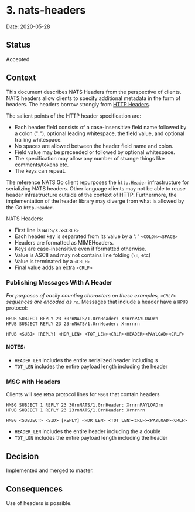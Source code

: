 # 3. nats-headers

Date: 2020-05-28

## Status

Accepted

## Context

This document describes NATS Headers from the perspective of clients. NATS headers allow clients to specify additional metadata in the form of headers. The headers borrow strongly from [HTTP Headers](https://tools.ietf.org/html/rfc7230#section-3.2).

The salient points of the HTTP header specification are:

- Each header field consists of a case-insensitive field name followed by a colon (":"), optional leading whitespace, the field value, and optional trailing whitespace.
- No spaces are allowed between the header field name and colon.
- Field value may be preceeded or followed by optional whitespace.
- The specification may allow any number of strange things like comments/tokens etc.
- The keys can repeat.

The reference NATS Go client repurposes the `http.Header` infrastructure for serializing NATS headers. Other language clients may not be able to reuse header infrastructure outside of the context of HTTP. Furthermore, the implementation of the header library may diverge from what is allowed by the Go `http.Header`. 

NATS Headers:

- First line is `NATS/X.x<CRLF>`
- Each header key is separated from its value by a ': ' `<COLON><SPACE>`
- Headers are formatted as MIMEHeaders. 
- Keys are case-insensitive even if formatted otherwise.
- Value is ASCII and may not contains line folding (`\n`, etc)
- Value is terminated by a `<CRLF>`
- Final value adds an extra `<CRLF>`

### Publishing Messages With A Header

_For purposes of easily counting characters on these examples, `<CRLF>` sequences are encoded as `rn`._
Messages that include a header have a `HPUB` protocol:

```
HPUB SUBJECT REPLY 23 30rnNATS/1.0rnHeader: XrnrnPAYLOADrn
HPUB SUBJECT REPLY 23 23rnNATS/1.0rnHeader: Xrnrnrn

HPUB <SUBJ> [REPLY] <HDR_LEN> <TOT_LEN><CRLF><HEADER><PAYLOAD><CRLF>
```

#### NOTES:

- `HEADER_LEN` includes the entire serialized header including <CRLF>s
- `TOT_LEN` includes the entire payload length including the header

### MSG with Headers

Clients will see `HMSG` protocol lines for `MSG`s that contain headers

```
HMSG SUBJECT 1 REPLY 23 30rnNATS/1.0rnHeader: XrnrnPAYLOADrn
HPUB SUBJECT 1 REPLY 23 23rnNATS/1.0rnHeader: Xrnrnrn

HMSG <SUBJECT> <SID> [REPLY] <HDR_LEN> <TOT_LEN><CRLF><PAYLOAD><CRLF>
```

- `HEADER_LEN` includes the entire header including the a double <CRLF>
- `TOT_LEN` includes the entire payload length including the header



## Decision

Implemented and merged to master.

## Consequences

Use of headers is possible.
